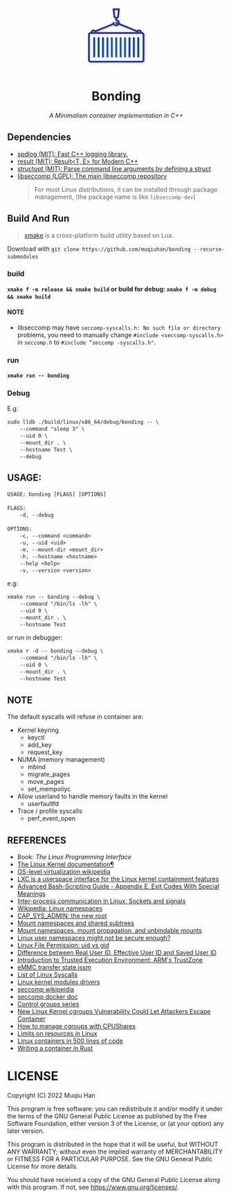 <div align="center">

<img src="./.github/logo.png" height="150px" width="150px">

# Bonding

*A Minimalism container implementation in C++*

</div>

## Dependencies
- [spdlog (MIT): Fast C++ logging library.](https://github.com/gabime/spdlog)
- [result (MIT): Result<T, E> for Modern C++](https://github.com/p-ranav/result)
- [structopt (MIT): Parse command line arguments by defining a struct](https://github.com/p-ranav/structopt)
- [libseccomp (LGPL): The main libseccomp repository](https://github.com/seccomp/libseccomp)
  > For most Linux distributions, it can be installed through package management, (the package name is like `libseccomp-dev`)
  
## Build And Run
> [xmake](https://xmake.io) is a cross-platform build utility based on Lua.

Download with `git clone https://github.com/muqiuhan/bonding --recurse-submodules`

### build
__`xmake f -m release && xmake build` or build for debug: `xmake f -m debug && xmake build`__

#### NOTE
- libseccomp may have `seccomp-syscalls.h: No such file or directory` problems, you need to manually change `#include <seccomp-syscalls.h>` in `seccomp.h` to `#include ”seccomp -syscalls.h"`.

### run
__`xmake run -- bonding`__
  
### Debug

E.g:
```shell
sudo lldb ./build/linux/x86_64/debug/bonding -- \
    --command "sleep 3" \
    --uid 0 \
    --mount_dir . \
    --hostname Test \
    --debug
```

## USAGE:

```shell
USAGE: bonding [FLAGS] [OPTIONS] 

FLAGS:
    -d, --debug

OPTIONS:
    -c, --command <command>
    -u, --uid <uid>
    -m, --mount-dir <mount_dir>
    -h, --hostname <hostname>
    --help <help>
    -v, --version <version>
```

e.g:
```shell
xmake run -- bonding --debug \
    --command "/bin/ls -lh" \
    --uid 0 \
    --mount_dir . \
    --hostname Test
```

or run in debugger:
```shell
xmake r -d -- bonding --debug \
    --command "/bin/ls -lh" \
    --uid 0 \
    --mount_dir . \
    --hostname Test
```

## NOTE

The default syscalls will refuse in container are:

- Kernel keyring
  - keyctl
  - add_key
  - request_key
- NUMA (memory management)
  - mbind
  - migrate_pages
  - move_pages
  - set_mempoliyc
- Allow userland to handle memory faults in the kernel
  - userfaultfd
- Trace / profile syscalls
  - perf_event_open

## REFERENCES

- Book: *The Linux Programming Interface*
- [The Linux Kernel documentation¶](https://www.kernel.org/doc/html/latest/index.html)
- [OS-level virtualization wikipeidia](https://en.wikipedia.org/wiki/OS-level_virtualization)
- [LXC is a userspace interface for the Linux kernel containment features](https://linuxcontainers.org/lxc/introduction/)
- [Advanced Bash-Scripting Guide - Appendix E. Exit Codes With Special Meanings](https://tldp.org/LDP/abs/html/exitcodes.html)
- [Inter-process communication in Linux: Sockets and signals](https://opensource.com/article/19/4/interprocess-communication-linux-networking)
- [Wikipedia: Linux namespaces](https://en.wikipedia.org/wiki/Linux_namespaces)
- [CAP_SYS_ADMIN: the new root](https://lwn.net/Articles/486306/)
- [Mount namespaces and shared subtrees](https://lwn.net/Articles/689856/)
- [Mount namespaces, mount propagation, and unbindable mounts](https://lwn.net/Articles/690679/)
- [Linux user namespaces might not be secure enough?](https://medium.com/@ewindisch/linux-user-namespaces-might-not-be-secure-enough-a-k-a-subverting-posix-capabilities-f1c4ae19cad)
- [Linux File Permission: uid vs gid](https://www.cbtnuggets.com/blog/technology/system-admin/linux-file-permission-uid-vs-gid)
- [Difference between Real User ID, Effective User ID and Saved User ID](https://stackoverflow.com/questions/32455684/difference-between-real-user-id-effective-user-id-and-saved-user-id/32456814#32456814)
- [Introduction to Trusted Execution Environment: ARM's TrustZone](https://blog.quarkslab.com/introduction-to-trusted-execution-environment-arms-trustzone.html)
- [eMMC transfer state.jssm](https://gist.github.com/StoneCypher/be7f117881915e7df7bbc96c5c0a84d5)
- [List of Linux Syscalls](https://linuxhint.com/list_of_linux_syscalls/)
- [Linux kernel modules drivers](http://www.haifux.org/lectures/86-sil/kernel-modules-drivers/kernel-modules-drivers.html)
- [seccomp wikipeidia](https://en.wikipedia.org/wiki/Seccomp)
- [seccomp docker doc](https://github.com/docker/docs/blob/main/engine/security/seccomp.md)
- [Control groups series](https://lwn.net/Articles/604609/)
- [New Linux Kernel cgroups Vulnerability Could Let Attackers Escape Container](https://thehackernews.com/2022/03/new-linux-kernel-cgroups-vulnerability.html)
- [How to manage cgroups with CPUShares](https://www.redhat.com/sysadmin/cgroups-part-two)
- [Limits on resources in Linux](https://0xax.gitbooks.io/linux-insides/content/SysCall/linux-syscall-6.html)
- [Linux containers in 500 lines of code](https://blog.lizzie.io/linux-containers-in-500-loc.html)
- [Writing a container in Rust](https://litchipi.github.io/series/container_in_rust)

# LICENSE
Copyright (C) 2022 Muqiu Han

This program is free software: you can redistribute it and/or modify
it under the terms of the GNU General Public License as published by
the Free Software Foundation, either version 3 of the License, or
(at your option) any later version.

This program is distributed in the hope that it will be useful,
but WITHOUT ANY WARRANTY; without even the implied warranty of
MERCHANTABILITY or FITNESS FOR A PARTICULAR PURPOSE.  See the
GNU General Public License for more details.

You should have received a copy of the GNU General Public License
along with this program.  If not, see <https://www.gnu.org/licenses/>.
